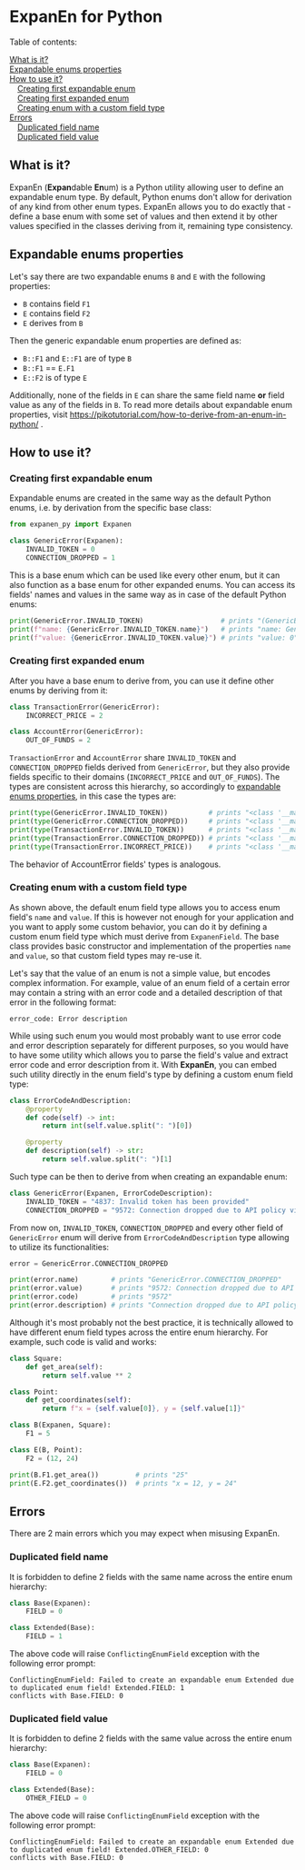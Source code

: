 # ExpanEn for Python
Table of contents:

[What is it?](#what_is_it)<br>
[Expandable enums properties](#expandable_enums_properties)<br>
[How to use it?](#how_to_use_it)<br>
&emsp;[Creating first expandable enum](#creating_first_expandable_enum)<br>
&emsp;[Creating first expanded enum](#creating_first_expanded_enum)<br>
&emsp;[Creating enum with a custom field type](#creating_enum_with_custom_field_type)<br>
[Errors](#errors)<br>
&emsp;[Duplicated field name](#duplicated_field_name)<br>
&emsp;[Duplicated field value](#duplicated_field_value)<br>

## <a name="what_is_it"></a>What is it?

ExpanEn (**Expan**dable **En**um) is a Python utility allowing user to define an expandable enum type. By default, Python enums
don't allow for derivation of any kind from other enum types. ExpanEn allows you to do exactly that - define a base
enum with some set of values and then extend it by other values specified in the classes deriving from it, remaining
type consistency.

## <a name="expandable_enums_properties"></a>Expandable enums properties

Let's say there are two expandable enums `B` and `E` with the following properties:
* `B` contains field `F1`
* `E` contains field `F2`
* `E` derives from `B`

Then the generic expandable enum properties are defined as:
* `B::F1` and `E::F1` are of type `B`
* `B::F1` == `E.F1`
* `E::F2` is of type `E`

Additionally, none of the fields in `E` can share the same field name **or** field value as any of the fields in `B`. To 
read more details about expandable enum properties, visit https://pikotutorial.com/how-to-derive-from-an-enum-in-python/ .

## <a name="how_to_use_it"></a>How to use it?

### <a name="creating_first_expandable_enum"></a>Creating first expandable enum

Expandable enums are created in the same way as the default Python enums, i.e. by derivation from the specific base class:

```python
from expanen_py import Expanen

class GenericError(Expanen):
    INVALID_TOKEN = 0
    CONNECTION_DROPPED = 1
```

This is a base enum which can be used like every other enum, but it can also function as a base enum for other expanded
enums. You can access its fields' names and values in the same way as in case of the default Python enums:

```python
print(GenericError.INVALID_TOKEN)                   # prints "(GenericError.INVALID_TOKEN: 0)"
print(f"name: {GenericError.INVALID_TOKEN.name}")   # prints "name: GenericError.INVALID_TOKEN"
print(f"value: {GenericError.INVALID_TOKEN.value}") # prints "value: 0"
```

### <a name="creating_first_expanded_enum"></a>Creating first expanded enum

After you have a base enum to derive from, you can use it define other enums by deriving from it:

```python
class TransactionError(GenericError):
    INCORRECT_PRICE = 2

class AccountError(GenericError):
    OUT_OF_FUNDS = 2
```

`TransactionError` and `AccountError` share `INVALID_TOKEN` and `CONNECTION_DROPPED` fields derived from `GenericError`,
but they also provide fields specific to their domains (`INCORRECT_PRICE` and `OUT_OF_FUNDS`). The types are consistent
across this hierarchy, so accordingly to [expandable enums properties](#expandable_enums_properties), in this case the 
types are:

```python
print(type(GenericError.INVALID_TOKEN))          # prints "<class '__main__.GenericError'>"
print(type(GenericError.CONNECTION_DROPPED))     # prints "<class '__main__.GenericError'>"
print(type(TransactionError.INVALID_TOKEN))      # prints "<class '__main__.GenericError'>"
print(type(TransactionError.CONNECTION_DROPPED)) # prints "<class '__main__.GenericError'>"
print(type(TransactionError.INCORRECT_PRICE))    # prints "<class '__main__.TransactionError'>"
```

The behavior of AccountError fields' types is analogous.

### <a name="creating_enum_with_custom_field_type"></a>Creating enum with a custom field type

As shown above, the default enum field type allows you to access enum field's `name` and `value`. If this is however not
enough for your application and you want to apply some custom behavior, you can do it by defining a custom enum field
type which must derive from `ExpanenField`. The base class provides basic constructor and implementation of 
the properties `name` and `value`, so that custom field types may re-use it.

Let's say that the value of an enum is not a simple value, but encodes complex information. For example, 
value of an enum field of a certain error may contain a string with an error code and a detailed description of that 
error in the following format:

```
error_code: Error description
```

While using such enum you would most probably want to use error code and error description separately for different purposes,
so you would have to have some utility which allows you to parse the field's value and extract error code and error
description from it. With **ExpanEn**, you can embed such utility directly in the enum field's type by defining a custom
enum field type:

```python
class ErrorCodeAndDescription:
    @property
    def code(self) -> int:
        return int(self.value.split(": ")[0])

    @property
    def description(self) -> str:
        return self.value.split(": ")[1]
```

Such type can be then to derive from when creating an expandable enum:

```python
class GenericError(Expanen, ErrorCodeDescription):
    INVALID_TOKEN = "4837: Invalid token has been provided"
    CONNECTION_DROPPED = "9572: Connection dropped due to API policy violation"
```

From now on, `INVALID_TOKEN`, `CONNECTION_DROPPED` and every other field of `GenericError` enum will derive from 
`ErrorCodeAndDescription` type allowing to utilize its functionalities:

```python
error = GenericError.CONNECTION_DROPPED

print(error.name)        # prints "GenericError.CONNECTION_DROPPED"
print(error.value)       # prints "9572: Connection dropped due to API policy violation"
print(error.code)        # prints "9572"
print(error.description) # prints "Connection dropped due to API policy violation"
```

Although it's most probably not the best practice, it is technically allowed to have different enum field types across 
the entire enum hierarchy. For example, such code is valid and works:

```python
class Square:
    def get_area(self):
        return self.value ** 2

class Point:
    def get_coordinates(self):
        return f"x = {self.value[0]}, y = {self.value[1]}"

class B(Expanen, Square):
    F1 = 5

class E(B, Point):
    F2 = (12, 24)

print(B.F1.get_area())         # prints "25"
print(E.F2.get_coordinates())  # prints "x = 12, y = 24"
```

## <a name="errors"></a>Errors

There are 2 main errors which you may expect when misusing ExpanEn.

### <a name="duplicated_field_name"></a>Duplicated field name

It is forbidden to define 2 fields with the same name across the entire enum hierarchy:

```python
class Base(Expanen):
    FIELD = 0

class Extended(Base):
    FIELD = 1
```

The above code will raise `ConflictingEnumField` exception with the following error prompt:

```
ConflictingEnumField: Failed to create an expandable enum Extended due to duplicated enum field! Extended.FIELD: 1 
conflicts with Base.FIELD: 0
```

### <a name="duplicated_field_value"></a>Duplicated field value

It is forbidden to define 2 fields with the same value across the entire enum hierarchy:

```python
class Base(Expanen):
    FIELD = 0

class Extended(Base):
    OTHER_FIELD = 0
```

The above code will raise `ConflictingEnumField` exception with the following error prompt:

```
ConflictingEnumField: Failed to create an expandable enum Extended due to duplicated enum field! Extended.OTHER_FIELD: 0 
conflicts with Base.FIELD: 0
```
